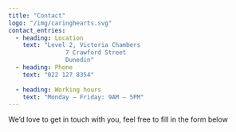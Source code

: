 ```yaml
---
title: "Contact"
logo: "/img/caringhearts.svg"
contact_entries:
  - heading: Location
    text: "Level 2, Victoria Chambers
				7 Crawford Street
				Dunedin"
  - heading: Phone
    text: "022 127 8354"
    
  - heading: Working hours
    text: "Monday – Friday: 9AM – 5PM"
---
```


We’d love to get in touch with you, feel free to fill in the form below


